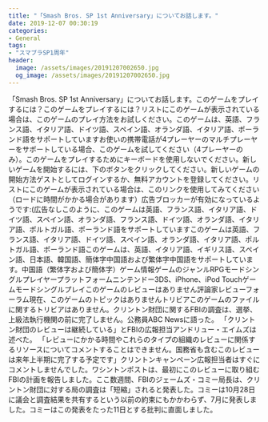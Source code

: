 ```yaml
---
title: "「Smash Bros. SP 1st Anniversary」についてお話します。"
date: 2019-12-07 00:30:19
categories:
- General
tags:
- "スマブラSP1周年"
header:
  image: /assets/images/20191207002650.jpg
  og_image: /assets/images/20191207002650.jpg
---
```


「Smash Bros. SP 1st Anniversary」についてお話します。このゲームをプレイするには？このゲームをプレイするには？リストにこのゲームが表示されている場合は、このゲームのプレイ方法をお試しください。このゲームは、英語、フランス語、イタリア語、ドイツ語、スペイン語、オランダ語、イタリア語、ポーランド語をサポートしていますお使いの携帯電話が4プレーヤーのマルチプレーヤーをサポートしている場合、このゲームを試してください（4プレーヤーのみ）。このゲームをプレイするためにキーボードを使用しないでください。新しいゲームを開始するには、下のボタンをクリックしてください。新しいゲームの開始方法ゲストとしてログインするか、無料アカウントを登録してください。リストにこのゲームが表示されている場合は、このリンクを使用してみてください（ロードに時間がかかる場合があります）広告ブロッカーが有効になっているようです:(広告なしこのように、このゲームは英語、フランス語、イタリア語、ドイツ語、スペイン語、オランダ語、フランス語、ドイツ語、オランダ語、イタリア語、ポルトガル語、ポーランド語をサポートしていますこのゲームは英語、フランス語、イタリア語、ドイツ語、スペイン語、オランダ語、イタリア語、ポルトガル語、ポーランド語このゲームは、英語、イタリア語、イギリス語、スペイン語、日本語、韓国語、簡体字中国語および繁体字中国語をサポートしています。中国語（繁体字および簡体字）ゲーム情報ゲームのジャンルRPGモードシングルプレイヤープラットフォームニンテンドー3DS、iPhone、iPod Touchゲームモードシングルプレイこのゲームのレビューはありません評論家レビューフォーラム現在、このゲームのトピックはありませんトリビアこのゲームのファイルに関するトリビアはありません。クリントン財団に関するFBIの調査は、選挙、上級法執行機関の前に完了しません。公務員ABC Newsに語った。 「クリントン財団のレビューは継続している」とFBIの広報担当アンドリュー・エイムズは述べた。 「レビューにかかる時間やこれらのタイプの組織のレビューに関係するリソースについてコメントすることはできません。国務省も含むこのレビューは来年上半期に完了する予定です」クリントンキャンペーン広報担当者はすぐにコメントしませんでした。ワシントンポストは、最初にこのレビューに取り組むFBIの計画を報告しました。ここ数週間、FBIのジェームズ・コミー局長は、クリントン財団に対する局の調査は「短縮」されると発表した。コミーは10月28日に議会と調査結果を共有するという以前の約束にもかかわらず、7月に発表しました。コミーはこの発表をたった11日とする批判に直面しました。
